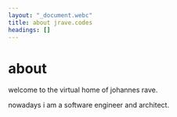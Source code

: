 ```yaml
---
layout: "_document.webc"
title: about jrave.codes
headings: []
---
```


# about

welcome to the virtual home of johannes rave.

nowadays i am a software engineer and architect.
